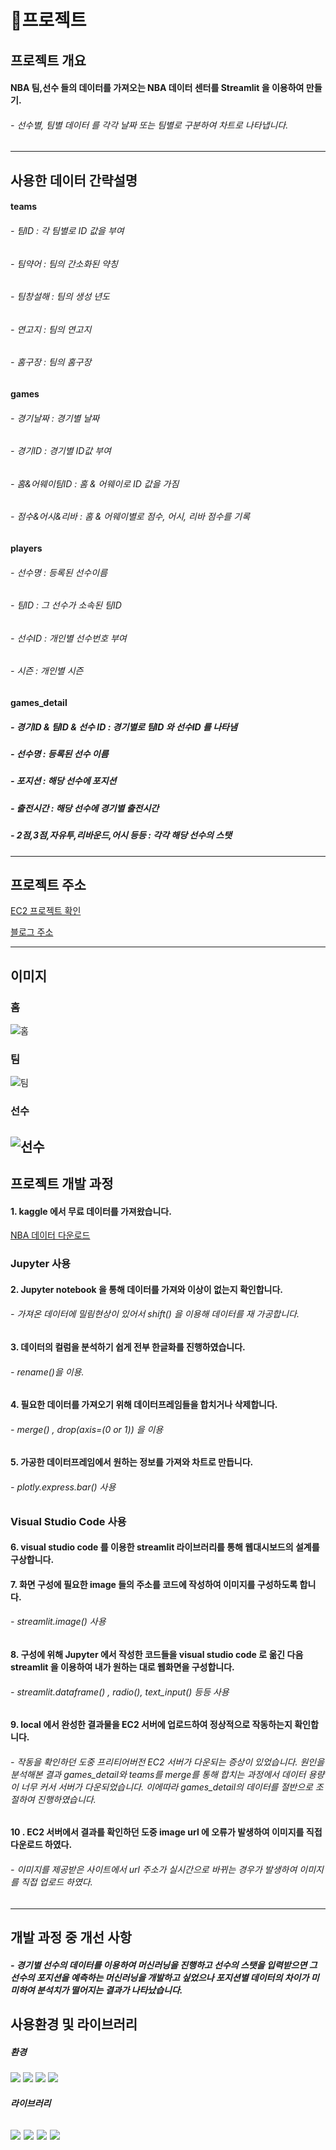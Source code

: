 # 🏀프로젝트

## 프로젝트 개요
#### NBA 팀,선수 들의 데이터를 가져오는 NBA 데이터 센터를 Streamlit 을 이용하여 만들기.
###### - 선수별, 팀별 데이터 를 각각 날짜 또는 팀별로 구분하여 차트로 나타냅니다.
---

## 사용한 데이터 간략설명
#### teams
###### - 팀ID : 각 팀별로 ID 값을 부여
###### - 팀약어 : 팀의 간소화된 약칭
###### - 팀창설해 : 팀의 생성 년도
###### - 연고지 : 팀의 연고지
###### - 홈구장 : 팀의 홈구장

#### games
###### - 경기날짜 : 경기별 날짜 
###### - 경기ID : 경기별 ID값 부여
###### - 홈&어웨이팀ID : 홈 & 어웨이로 ID 값을 가짐
###### - 점수&어시&리바 : 홈 & 어웨이별로 점수, 어시, 리바 점수를 기록

#### players
###### - 선수명 : 등록된 선수이름
###### - 팀ID : 그 선수가 소속된 팀ID
###### - 선수ID : 개인별 선수번호 부여
###### - 시즌 : 개인별 시즌

#### games_detail
##### - 경기ID & 팀ID & 선수 ID : 경기별로 팀ID 와 선수ID 를 나타냄
##### - 선수명 : 등록된 선수 이름
##### - 포지션 : 해당 선수에 포지션
##### - 출전시간 : 해당 선수에 경기별 출전시간
##### - 2점,3점,자유투,리바운드,어시 등등 : 각각 해당 선수의 스탯 

---

## 프로젝트 주소
[EC2 프로젝트 확인](http://ec2-3-39-251-194.ap-northeast-2.compute.amazonaws.com:8501/)

[블로그 주소](https://mokokodevelop.tistory.com/category/%EA%B0%9C%EB%B0%9C/%ED%94%84%EB%A1%9C%EC%A0%9D%ED%8A%B8)

---

## 이미지
### 홈
![홈](https://user-images.githubusercontent.com/120348508/209293802-549d9510-526b-42ce-ac87-2c751abc28b2.PNG)

### 팀
![팀](https://user-images.githubusercontent.com/120348508/209293953-43b2a626-f23e-4ac4-bcde-4811fb6e135b.PNG)

### 선수
![선수](https://user-images.githubusercontent.com/120348508/209294019-f85f504d-7651-4404-9ca7-86b962dc1c55.PNG)
---

## 프로젝트 개발 과정
#### 1. kaggle 에서 무료 데이터를 가져왔습니다.
[NBA 데이터 다운로드](https://www.kaggle.com/datasets/nathanlauga/nba-games?resource=download&select=teams.csv)
### Jupyter 사용

#### 2. Jupyter notebook 을 통해 데이터를 가져와 이상이 없는지 확인합니다.
###### - 가져온 데이터에 밀림현상이 있어서 shift() 을 이용해 데이터를 재 가공합니다.

#### 3. 데이터의 컬럼을 분석하기 쉽게 전부 한글화를 진행하였습니다.
###### - rename()을 이용.

#### 4. 필요한 데이터를 가져오기 위해 데이터프레임들을 합치거나 삭제합니다.
###### - merge() , drop(axis=(0 or 1)) 을 이용

#### 5. 가공한 데이터프레임에서 원하는 정보를 가져와 차트로 만듭니다.
###### - plotly.express.bar() 사용

### Visual Studio Code 사용

#### 6. visual studio code 를 이용한 streamlit 라이브러리를 통해 웹대시보드의 설계를 구상합니다.

#### 7. 화면 구성에 필요한 image 들의 주소를 코드에 작성하여 이미지를 구성하도록 합니다.
###### - streamlit.image() 사용

#### 8. 구성에 위해 Jupyter 에서 작성한 코드들을 visual studio code 로 옮긴 다음 streamlit 을 이용하여 내가 원하는 대로 웹화면을 구성합니다.
###### - streamlit.dataframe() , radio(), text_input() 등등 사용

#### 9. local 에서 완성한 결과물을 EC2 서버에 업로드하여 정상적으로 작동하는지 확인합니다.
###### - 작동을 확인하던 도중 프리티어버전 EC2 서버가 다운되는 증상이 있었습니다. 원인을 분석해본 결과 games_detail와 teams를 merge를 통해 합치는 과정에서 데이터 용량이 너무 커서 서버가 다운되었습니다. 이에따라 games_detail의 데이터를 절반으로 조절하여 진행하였습니다.

#### 10 . EC2 서버에서 결과를 확인하던 도중 image url 에 오류가 발생하여 이미지를 직접 다운로드 하였다.
###### - 이미지를 제공받은 사이트에서 url 주소가 실시간으로 바뀌는 경우가 발생하여 이미지를 직접 업로드 하였다.
---

## 개발 과정 중 개선 사항
##### - 경기별 선수의 데이터를 이용하여 머신러닝을 진행하고 선수의 스탯을 입력받으면 그 선수의 포지션을 예측하는 머신러닝을 개발하고 싶었으나 포지션별 데이터의 차이가 미미하여 분석치가 떨어지는 결과가 나타났습니다.

## 사용환경 및 라이브러리
##### 환경
<img src="https://img.shields.io/badge/Windows-0078D6?style=for-the-badge&logo=Windows&logoColor=white"> <img src="https://img.shields.io/badge/Amazon EC2-FF9900.svg?style=for-the-badge&logo=Amazon EC2&logoColor=white"/> <img src="https://img.shields.io/badge/Python-3776AB.svg?style=for-the-badge&logo=Python&logoColor=white"/> <img src="https://img.shields.io/badge/Jupyter-F37626.svg?style=for-the-badge&logo=Jupyter&logoColor=white"/> 

##### 라이브러리
<img src="https://img.shields.io/badge/Streamlit-FF4B4B.svg?style=for-the-badge&logo=Streamlit&logoColor=white"/> <img src="https://img.shields.io/badge/pandas-150458.svg?style=for-the-badge&logo=pandas&logoColor=white"/> <img src="https://img.shields.io/badge/Plotly-3F4F75.svg?style=for-the-badge&logo=Plotly&logoColor=white"/> <img src="https://img.shields.io/badge/NumPy-013243.svg?style=for-the-badge&logo=NumPy&logoColor=white"/>
---




